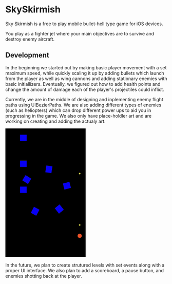 # SkySkirmish

Sky Skirmish is a free to play mobile bullet-hell type game for iOS devices. 

You play as a fighter jet where your main objectives are to survive and destroy enemy aircraft.

## Development

In the beginning we started out by making basic player movement with a set maximum speed, while quickly scaling it up by adding bullets which launch from the player as well as wing cannons and adding stationary enemies with basic initiallizers. Eventually, we figured out how to add health points and change the amount of damage each of the player's projectiles could inflict.

Currently, we are in the middle of designing and inplementing enemy flight paths using UIBezierPaths. We are also adding different types of enemies (such as heliopters) which can drop different power ups to aid you in progressing in the game. We also only have place-holdler art and are working on creating and adding the actualy art.

<img src="https://github.com/WillPeyer/SkySkirmish/blob/main/21CA8E32-BEF2-465B-BA54-73C1C7DA782D.jpeg" width="250" height="400">

In the future, we plan to create strutured levels with set events along with a proper UI interface. We also plan to add a scoreboard, a pause button, and enemies shotting back at the player.
